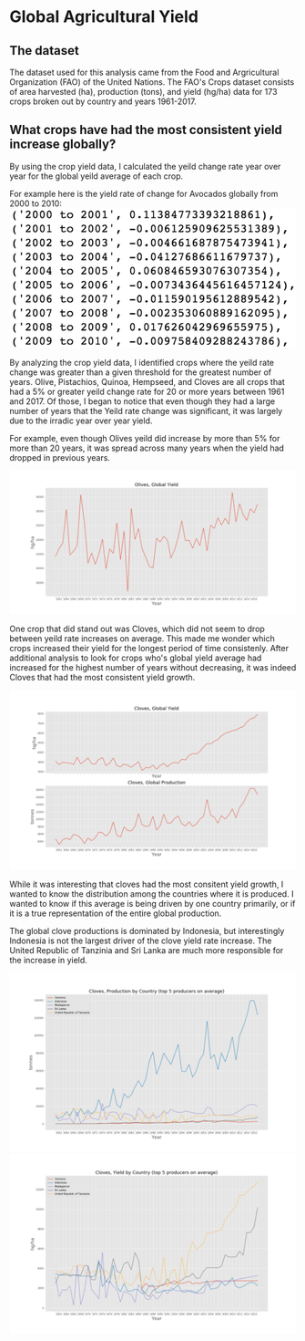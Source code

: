 # Global Agricultural Yield
## The dataset
The dataset used for this analysis came from the Food and Argricultural Organization (FAO) of the United Nations. The FAO's Crops dataset consists of area harvested (ha), production (tons), and yield (hg/ha) data for 173 crops broken out by country and years 1961-2017. 

## What crops have had the most consistent yield increase globally? 

By using the crop yield data, I calculated the yeild change rate year over year for the global yeild average of each crop.

For example here is the yield rate of change for Avocados globally from 2000 to 2010:
![Avocado Yield List](/images/avocadoyieldlist.png)

By analyzing the crop yield data, I identified crops where the yeild rate change was greater than a given threshold for the greatest number of years. Olive, Pistachios, Quinoa, Hempseed, and Cloves are all crops that had a 5% or greater yeild change rate for 20 or more years between 1961 and 2017. Of those, I began to notice that even though they had a large number of years that the Yeild rate change was significant, it was largely due to the irradic year over year yield. 

For example, even though Olives yeild did increase by more than 5% for more than 20 years, it was spread across many years when the yield had dropped in previous years.

![Olives](/images/olivesyield.png)

One crop that did stand out was Cloves, which did not seem to drop between yeild rate increases on average. This made me wonder which crops increased their yield for the longest period of time consistenly. After additional analysis to look for crops who's global yield average had increased for the highest number of years without decreasing, it was indeed Cloves that had the most consistent yield growth.

![Cloves_Global](/images/cloves_yield_prod.png)

While it was interesting that cloves had the most consitent yield growth, I wanted to know the distribution among the countries where it is produced. I wanted to know if this average is being driven by one country primarily, or if it is a true representation of the entire global production. 

The global clove productions is dominated by Indonesia, but interestingly Indonesia is not the largest driver of the clove yield rate increase. The United Republic of Tanzinia and Sri Lanka are much more responsible for the increase in yield.

![Cloves prod by country](/images/clovesprodcountries.png)
![Cloves prod by country](/images/clovesyieldcountries.png)

